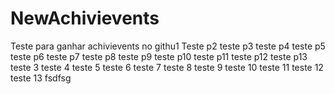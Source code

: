 # NewAchivievents
Teste para ganhar achivievents no githu1
Teste p2
teste p3
teste p4
teste p5
teste p6
teste p7
teste p8
teste p9
teste p10
teste p11
teste p12
teste p13
teste 3
teste 4
teste 5
teste 6
teste 7
teste 8
teste 9
teste 10
teste 11
teste 12
teste 13
fsdfsg
